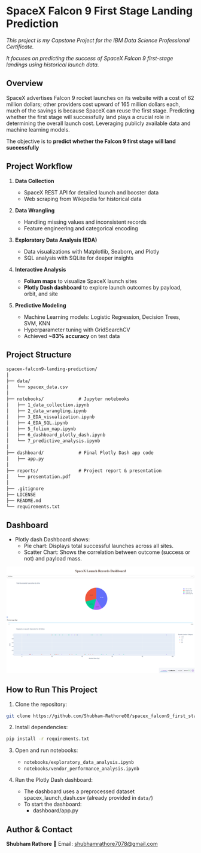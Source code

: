 # SpaceX Falcon 9 First Stage Landing Prediction
_This project is my Capstone Project for the IBM Data Science Professional Certificate._

_It focuses on predicting the success of SpaceX Falcon 9 first-stage landings using historical launch data._

## Overview
SpaceX advertises Falcon 9 rocket launches on its website with a cost of 62 million dollars; other providers cost upward of 165 million dollars each, much of the savings is because SpaceX can reuse the first stage. Predicting whether the first stage will successfully land plays a crucial role in determining the overall launch cost. Leveraging publicly available data and machine learning models. 

The objective is to **predict whether the Falcon 9 first stage will land successfully**

## Project Workflow

1. **Data Collection**  
   - SpaceX REST API for detailed launch and booster data  
   - Web scraping from Wikipedia for historical data  

2. **Data Wrangling**  
   - Handling missing values and inconsistent records  
   - Feature engineering and categorical encoding  

3. **Exploratory Data Analysis (EDA)**  
   - Data visualizations with Matplotlib, Seaborn, and Plotly  
   - SQL analysis with SQLite for deeper insights  

4. **Interactive Analysis**  
   - **Folium maps** to visualize SpaceX launch sites  
   - **Plotly Dash dashboard** to explore launch outcomes by payload, orbit, and site  

5. **Predictive Modeling**  
   - Machine Learning models: Logistic Regression, Decision Trees, SVM, KNN  
   - Hyperparameter tuning with GridSearchCV  
   - Achieved **~83% accuracy** on test data

## Project Structure 

```
spacex-falcon9-landing-prediction/
│
├── data/                  
│   └── spacex_data.csv    
│
├── notebooks/             # Jupyter notebooks
│   ├── 1_data_collection.ipynb
│   ├── 2_data_wrangling.ipynb
│   ├── 3_EDA_visualization.ipynb
│   ├── 4_EDA_SQL.ipynb
│   ├── 5_folium_map.ipynb
│   ├── 6_dashboard_plotly_dash.ipynb
│   └── 7_predictive_analysis.ipynb
│
├── dashboard/             # Final Plotly Dash app code
│   ├── app.py           
│
├── reports/               # Project report & presentation
│   └── presentation.pdf
│
├── .gitignore            
├── LICENSE                
├── README.md              
└── requirements.txt
``` 

## Dashboard 

- Plotly dash Dashboard shows:
    - Pie chart: Displays total successful launches across all sites.
    - Scatter Chart: Shows the correlation between outcome (success or not) and payload mass.

![Dashboard Screenshot](images/dashboard.png)

## How to Run This Project

1. Clone the repository:
```bash
git clone https://github.com/Shubham-Rathore08/spacex_falcon9_first_stage_landing_prediction.git
```
2. Install dependencies:
```bash
pip install -r requirements.txt
```
3. Open and run notebooks:
   - `notebooks/exploratory_data_analysis.ipynb`
   - `notebooks/vendor_performance_analysis.ipynb`
     
4. Run the Plotly Dash dashboard:
   - The dashboard uses a preprocessed dataset spacex_launch_dash.csv (already provided in `data/`)
   - To start the dashboard:
        - dashboard/app.py



## Author & Contact
**Shubham Rathore**
📧 Email: shubhamrathore7078@gmail.com
